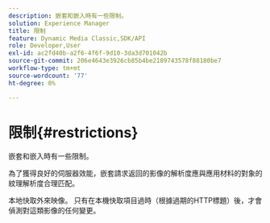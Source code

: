 ```yaml
---
description: 嵌套和嵌入時有一些限制。
solution: Experience Manager
title: 限制
feature: Dynamic Media Classic,SDK/API
role: Developer,User
exl-id: ac2fd40b-a2f6-4f6f-9d10-3da3d701042b
source-git-commit: 206e4643e3926cb85b4be2189743578f88180be7
workflow-type: tm+mt
source-wordcount: '77'
ht-degree: 0%

---
```


# 限制{#restrictions}

嵌套和嵌入時有一些限制。

為了獲得良好的伺服器效能，嵌套請求返回的影像的解析度應與應用材料的對象的紋理解析度合理匹配。

本地快取外來映像。 只有在本機快取項目過時（根據過期的HTTP標題）後，才會偵測對這類影像的任何變更。
